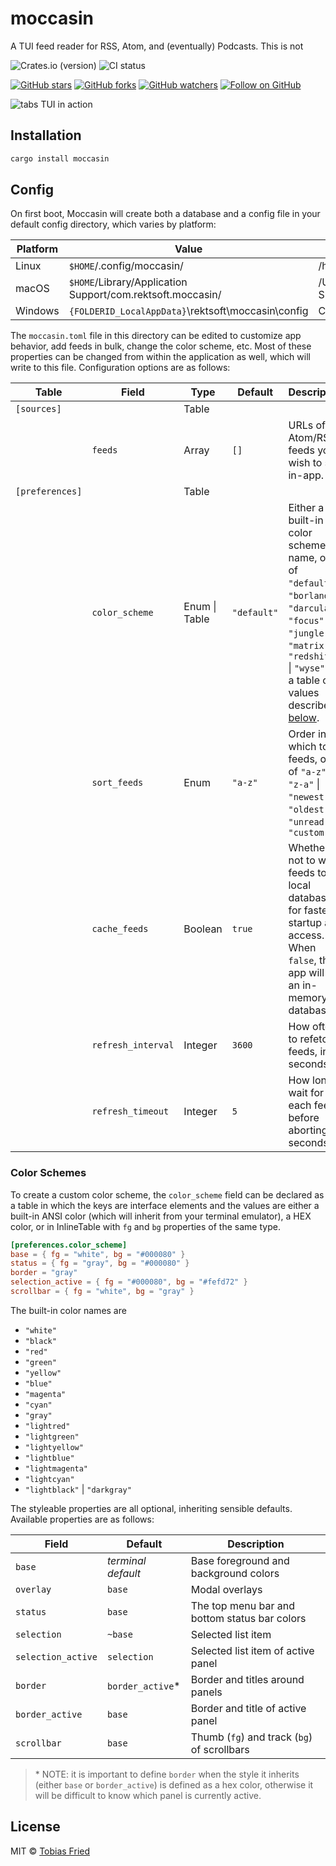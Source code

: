 # moccasin

A TUI feed reader for RSS, Atom, and (eventually) Podcasts. This is not

![Crates.io (version)](https://img.shields.io/crates/v/moccasin.svg?style=flat-square)
![CI status](https://img.shields.io/github/actions/workflow/status/rektdeckard/moccasin/vhs.yaml?style=flat-square)

[![GitHub stars](https://img.shields.io/github/stars/rektdeckard/moccasin?style=flat-square&label=Star)](https://github.com/rektdeckard/moccasin)
[![GitHub forks](https://img.shields.io/github/forks/rektdeckard/moccasin?style=flat-square&label=Fork)](https://github.com/rektdeckard/moccasin/fork)
[![GitHub watchers](https://img.shields.io/github/watchers/rektdeckard/moccasin?style=flat-square&label=Watch)](https://github.com/rektdeckard/moccasin)
[![Follow on GitHub](https://img.shields.io/github/followers/rektdeckard?style=flat-square&label=Follow)](https://github.com/rektdeckard)

![tabs TUI in action](https://github.com/rektdeckard/moccasin/blob/main/meta/vhs.gif?raw=true)

## Installation

```bash
cargo install moccasin
```

## Config

On first boot, Moccasin will create both a database and a config file in your default config directory, which varies by platform:

| Platform | Value                                                      | Example                                                         |
| -------- | ---------------------------------------------------------- | --------------------------------------------------------------- |
| Linux    | `$HOME`/.config/moccasin/                                  | /home/alice/.config/moccasin/                                   |
| macOS    | `$HOME`/Library/Application Support/com.rektsoft.moccasin/ | /Users/Alice/Library/Application Support/com.rektsoft.moccasin/ |
| Windows  | `{FOLDERID_LocalAppData}`\\rektsoft\moccasin\\config       | C:\Users\Alice\AppData\Local\rektsoft\moccasin\config           |

The `moccasin.toml` file in this directory can be edited to customize app behavior, add feeds in bulk, change the color scheme, etc. Most of these properties can be changed from within the application as well, which will write to this file. Configuration options are as follows:

| Table           | Field              | Type          | Default     | Description                                                                                                                                                                                                         |
| --------------- | ------------------ | ------------- | ----------- | ------------------------------------------------------------------------------------------------------------------------------------------------------------------------------------------------------------------- |
| `[sources]`     |                    | Table         |             |                                                                                                                                                                                                                     |
|                 | `feeds`            | Array         | `[]`        | URLs of Atom/RSS feeds you wish to see in-app.                                                                                                                                                                      |
| `[preferences]` |                    | Table         |             |                                                                                                                                                                                                                     |
|                 | `color_scheme`     | Enum \| Table | `"default"` | Either a built-in color scheme name, one of `"default"` \| `"borland"` \| `"darcula"` \| `"focus"` \| `"jungle"` \| `"matrix"` \| `"redshift"` \| `"wyse"`, or a table of values described [below](#color-schemes). |
|                 | `sort_feeds`       | Enum          | `"a-z"`     | Order in which to list feeds, one of `"a-z"` \| `"z-a"` \| `"newest"` \| `"oldest"` \| `"unread"` \| `"custom"`                                                                                                     |
|                 | `cache_feeds`      | Boolean       | `true`      | Whether or not to write feeds to a local database for faster startup and access. When `false`, the app will use an in-memory database.                                                                              |
|                 | `refresh_interval` | Integer       | `3600`      | How often to refetch feeds, in seconds.                                                                                                                                                                             |
|                 | `refresh_timeout`  | Integer       | `5`         | How long to wait for each feed before aborting, in seconds.                                                                                                                                                         |

### Color Schemes

To create a custom color scheme, the `color_scheme` field can be declared as a table in which the keys are interface elements and the values are either a built-in ANSI color (which will inherit from your terminal emulator), a HEX color, or in InlineTable with `fg` and `bg` properties of the same type.

```toml
[preferences.color_scheme]
base = { fg = "white", bg = "#000080" }
status = { fg = "gray", bg = "#000080" }
border = "gray"
selection_active = { fg = "#000080", bg = "#fefd72" }
scrollbar = { fg = "white", bg = "gray" }
```

The built-in color names are

- `"white"`
- `"black"`
- `"red"`
- `"green"`
- `"yellow"`
- `"blue"`
- `"magenta"`
- `"cyan"`
- `"gray"`
- `"lightred"`
- `"lightgreen"`
- `"lightyellow"`
- `"lightblue"`
- `"lightmagenta"`
- `"lightcyan"`
- `"lightblack"` | `"darkgray"`

The styleable properties are all optional, inheriting sensible defaults. Available properties are as follows:

| Field              | Default            | Description                                   |
| ------------------ | ------------------ | --------------------------------------------- |
| `base`             | _terminal default_ | Base foreground and background colors         |
| `overlay`          | `base`             | Modal overlays                                |
| `status`           | `base`             | The top menu bar and bottom status bar colors |
| `selection`        | `~base`            | Selected list item                            |
| `selection_active` | `selection`        | Selected list item of active panel            |
| `border`           | `border_active`\*  | Border and titles around panels               |
| `border_active`    | `base`             | Border and title of active panel              |
| `scrollbar`        | `base`             | Thumb (`fg`) and track (`bg`) of scrollbars   |

> \* NOTE: it is important to define `border` when the style it inherits (either `base` or `border_active`) is defined as a hex color, otherwise it will be difficult to know which panel is currently active.

## License

MIT © [Tobias Fried](https://github.com/rektdeckard)
